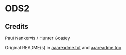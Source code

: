 # ODS2


## Credits

Paul Nankervis / Hunter Goatley

Original README(s) in [aaareadme.txt](aaareadme.txt) and [aaareadme.too](aaareadme.too)

